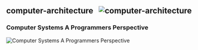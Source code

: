 ## computer-architecture &nbsp;&nbsp;![computer-architecture](https://progress-bar.dev/0/?title=0/430)
### Computer Systems A Programmers Perspective
![Computer Systems A Programmers Perspective](https://progress-bar.dev/0/?title=0/430)
